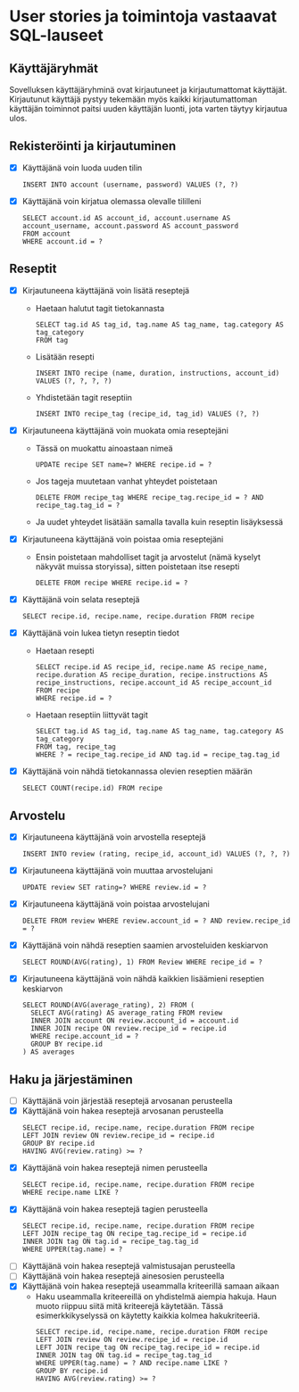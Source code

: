 # User stories ja toimintoja vastaavat SQL-lauseet

## Käyttäjäryhmät

Sovelluksen käyttäjäryhminä ovat kirjautuneet ja kirjautumattomat käyttäjät. Kirjautunut käyttäjä pystyy tekemään myös kaikki kirjautumattoman käyttäjän toiminnot paitsi uuden käyttäjän luonti, jota varten täytyy kirjautua ulos.

## Rekisteröinti ja kirjautuminen

- [x] Käyttäjänä voin luoda uuden tilin
  ```
  INSERT INTO account (username, password) VALUES (?, ?)
  ```
- [x] Käyttäjänä voin kirjatua olemassa olevalle tililleni
  ```
  SELECT account.id AS account_id, account.username AS account_username, account.password AS account_password 
  FROM account 
  WHERE account.id = ?
  ```

## Reseptit

- [x] Kirjautuneena käyttäjänä voin lisätä reseptejä  
  - Haetaan halutut tagit tietokannasta
    ```
    SELECT tag.id AS tag_id, tag.name AS tag_name, tag.category AS tag_category 
    FROM tag
    ```
  - Lisätään resepti
    ```
    INSERT INTO recipe (name, duration, instructions, account_id) VALUES (?, ?, ?, ?)
    ```
  - Yhdistetään tagit reseptiin
    ```
    INSERT INTO recipe_tag (recipe_id, tag_id) VALUES (?, ?)
    ```  
- [x] Kirjautuneena käyttäjänä voin muokata omia reseptejäni
  - Tässä on muokattu ainoastaan nimeä
    ```
    UPDATE recipe SET name=? WHERE recipe.id = ?
    ```
  - Jos tageja muutetaan vanhat yhteydet poistetaan
    ```
    DELETE FROM recipe_tag WHERE recipe_tag.recipe_id = ? AND recipe_tag.tag_id = ?
    ```
  - Ja uudet yhteydet lisätään samalla tavalla kuin reseptin lisäyksessä
  
- [x] Kirjautuneena käyttäjänä voin poistaa omia reseptejäni
  - Ensin poistetaan mahdolliset tagit ja arvostelut (nämä kyselyt näkyvät muissa storyissa), sitten poistetaan itse resepti
    ```
    DELETE FROM recipe WHERE recipe.id = ?
    ```
- [x] Käyttäjänä voin selata reseptejä
  ```
  SELECT recipe.id, recipe.name, recipe.duration FROM recipe
  ```
- [x] Käyttäjänä voin lukea tietyn reseptin tiedot
  - Haetaan resepti
    ```
    SELECT recipe.id AS recipe_id, recipe.name AS recipe_name, recipe.duration AS recipe_duration, recipe.instructions AS recipe_instructions, recipe.account_id AS recipe_account_id 
    FROM recipe 
    WHERE recipe.id = ?
    ```
  - Haetaan reseptiin liittyvät tagit
    ```
    SELECT tag.id AS tag_id, tag.name AS tag_name, tag.category AS tag_category 
    FROM tag, recipe_tag 
    WHERE ? = recipe_tag.recipe_id AND tag.id = recipe_tag.tag_id
    ```
- [x] Käyttäjänä voin nähdä tietokannassa olevien reseptien määrän
  ```
  SELECT COUNT(recipe.id) FROM recipe
  ```

## Arvostelu

- [x] Kirjautuneena käyttäjänä voin arvostella reseptejä
  ```
  INSERT INTO review (rating, recipe_id, account_id) VALUES (?, ?, ?)
  ```
- [x] Kirjautuneena käyttäjänä voin muuttaa arvostelujani
  ```
  UPDATE review SET rating=? WHERE review.id = ?
  ```
- [x] Kirjautuneena käyttäjänä voin poistaa arvostelujani
  ```
  DELETE FROM review WHERE review.account_id = ? AND review.recipe_id = ?
  ```
- [x] Käyttäjänä voin nähdä reseptien saamien arvosteluiden keskiarvon
  ```
  SELECT ROUND(AVG(rating), 1) FROM Review WHERE recipe_id = ?
  ```
- [x] Kirjautuneena käyttäjänä voin nähdä kaikkien lisäämieni reseptien keskiarvon
  ```
  SELECT ROUND(AVG(average_rating), 2) FROM (
    SELECT AVG(rating) AS average_rating FROM review
    INNER JOIN account ON review.account_id = account.id
    INNER JOIN recipe ON review.recipe_id = recipe.id
    WHERE recipe.account_id = ?
    GROUP BY recipe.id
  ) AS averages
  ```

## Haku ja järjestäminen

- [ ] Käyttäjänä voin järjestää reseptejä arvosanan perusteella
- [x] Käyttäjänä voin hakea reseptejä arvosanan perusteella
  ```
  SELECT recipe.id, recipe.name, recipe.duration FROM recipe
  LEFT JOIN review ON review.recipe_id = recipe.id
  GROUP BY recipe.id
  HAVING AVG(review.rating) >= ?
  ```
- [x] Käyttäjänä voin hakea reseptejä nimen perusteella
  ```
  SELECT recipe.id, recipe.name, recipe.duration FROM recipe
  WHERE recipe.name LIKE ?
  ```
- [x] Käyttäjänä voin hakea reseptejä tagien perusteella
  ```
  SELECT recipe.id, recipe.name, recipe.duration FROM recipe
  LEFT JOIN recipe_tag ON recipe_tag.recipe_id = recipe.id
  INNER JOIN tag ON tag.id = recipe_tag.tag_id
  WHERE UPPER(tag.name) = ?
  ```
- [ ] Käyttäjänä voin hakea reseptejä valmistusajan perusteella
- [ ] Käyttäjänä voin hakea reseptejä ainesosien perusteella
- [x] Käyttäjänä voin hakea reseptejä useammalla kriteerillä samaan aikaan
  - Haku useammalla kriteereillä on yhdistelmä aiempia hakuja. Haun muoto riippuu siitä mitä kriteerejä käytetään. Tässä esimerkkikyselyssä on käytetty kaikkia kolmea hakukriteeriä.
    ```
    SELECT recipe.id, recipe.name, recipe.duration FROM recipe
    LEFT JOIN review ON review.recipe_id = recipe.id
    LEFT JOIN recipe_tag ON recipe_tag.recipe_id = recipe.id
    INNER JOIN tag ON tag.id = recipe_tag.tag_id
    WHERE UPPER(tag.name) = ? AND recipe.name LIKE ?
    GROUP BY recipe.id
    HAVING AVG(review.rating) >= ?
    ```
